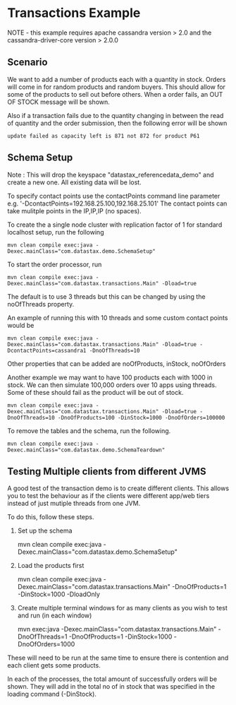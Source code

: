 Transactions Example
====================

NOTE - this example requires apache cassandra version > 2.0 and the cassandra-driver-core version > 2.0.0

## Scenario

We want to add a number of products each with a quantity in stock. Orders will come in for random products and random buyers. 
This should allow for some of the products to sell out before others. When a order fails, an OUT OF STOCK message will be shown.

Also if a transaction fails due to the quantity changing in between the read of quantity and the order submission, then the following error will be shown

	update failed as capacity left is 871 not 872 for product P61


## Schema Setup
Note : This will drop the keyspace "datastax_referencedata_demo" and create a new one. All existing data will be lost. 

To specify contact points use the contactPoints command line parameter e.g. '-DcontactPoints=192.168.25.100,192.168.25.101'
The contact points can take mulitple points in the IP,IP,IP (no spaces).

To create the a single node cluster with replication factor of 1 for standard localhost setup, run the following

    mvn clean compile exec:java -Dexec.mainClass="com.datastax.demo.SchemaSetup"

To start the order processor, run

    mvn clean compile exec:java -Dexec.mainClass="com.datastax.transactions.Main" -Dload=true
    
The default is to use 3 threads but this can be changed by using the noOfThreads property. 

An example of running this with 10 threads and some custom contact points would be 

	mvn clean compile exec:java -Dexec.mainClass="com.datastax.transactions.Main" -Dload=true -DcontactPoints=cassandra1 -DnoOfThreads=10
	
Other properties that can be added are noOfProducts, inStock, noOfOrders

Another example we may want to have 100 products each with 1000 in stock. We can then simulate 100,000 orders over 10 apps using threads.
Some of these should fail as the product will be out of stock. 

	mvn clean compile exec:java -Dexec.mainClass="com.datastax.transactions.Main" -Dload=true -DnoOfThreads=10 -DnoOfProducts=100 -DinStock=1000 -DnoOfOrders=100000
	
To remove the tables and the schema, run the following.

    mvn clean compile exec:java -Dexec.mainClass="com.datastax.demo.SchemaTeardown"
    
## Testing Multiple clients from different JVMS

A good test of the transaction demo is to create different clients. This allows you to test the behaviour as if the clients were different app/web tiers instead of just mutiple threads from one JVM.

To do this, follow these steps.

1. Set up the schema

	mvn clean compile exec:java -Dexec.mainClass="com.datastax.demo.SchemaSetup"
    
2. Load the products first 
 
	mvn clean compile exec:java -Dexec.mainClass="com.datastax.transactions.Main" -DnoOfProducts=1 -DinStock=1000 -DloadOnly 
	
3. Create multiple terminal windows for as many clients as you wish to test and run (in each window)

	mvn exec:java -Dexec.mainClass="com.datastax.transactions.Main" -DnoOfThreads=1 -DnoOfProducts=1 -DinStock=1000 -DnoOfOrders=1000
	
These will need to be run at the same time to ensure there is contention and each client gets some products. 

In each of the processes, the total amount of successfully orders will be shown. They will add in the total no of in stock that was specified in the loading command (-DinStock).

	
